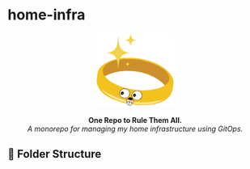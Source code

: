 # home-infra
<p align="center" style="text-align: center">
    <img src="./docs/images/gopher.svg" width="30%"><br/>
<br/>
    <strong>One Repo to Rule Them All.</strong> <br/>
  <i>A monorepo for managing my home infrastructure using GitOps.</i><br/>
</p>

## 📁 Folder Structure
